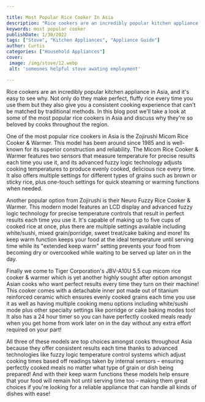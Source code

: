 ```yaml
---

title: Most Popular Rice Cooker In Asia
description: "Rice cookers are an incredibly popular kitchen appliance in Asia, and it's easy to see why. Not only do they make perfect, fluffy ...continue on"
keywords: most popular cooker
publishDate: 1/30/2022
tags: ["Stove", "Kitchen Appliances", "Appliance Guide"]
author: Curtis
categories: ["Household Appliances"]
cover: 
 image: /img/stove/12.webp
 alt: 'someones helpful stove awating employment'

---
```


Rice cookers are an incredibly popular kitchen appliance in Asia, and it's easy to see why. Not only do they make perfect, fluffy rice every time you use them but they also give you a consistent cooking experience that can't be matched by traditional methods. In this blog post we'll take a look at some of the most popular rice cookers in Asia and discuss why they're so beloved by cooks throughout the region. 

One of the most popular rice cookers in Asia is the Zojirushi Micom Rice Cooker & Warmer. This model has been around since 1985 and is well-known for its superior construction and reliability. The Micom Rice Cooker & Warmer features two sensors that measure temperature for precise results each time you use it, and its advanced fuzzy logic technology adjusts cooking temperatures to produce evenly cooked, delicious rice every time. It also offers multiple settings for different types of grains such as brown or sticky rice, plus one-touch settings for quick steaming or warming functions when needed. 

Another popular option from Zojirushi is their Neuro Fuzzy Rice Cooker & Warmer. This modern model features an LCD display and advanced fuzzy logic technology for precise temperature controls that result in perfect results each time you use it. It's capable of making up to five cups of cooked rice at once, plus there are multiple settings available including white/sushi, mixed grain/porridge, sweet treat/cake baking and more! Its keep warm function keeps your food at the ideal temperature until serving time while its "extended keep warm" setting prevents your food from becoming dry or overcooked while waiting to be served up later on in the day. 

Finally we come to Tiger Corporation's JBV-A10U 5.5 cup micom rice cooker & warmer which is yet another highly sought after option amongst Asian cooks who want perfect results every time they turn on their machine! This cooker comes with a detachable inner pot made out of titanium reinforced ceramic which ensures evenly cooked grains each time you use it as well as having multiple cooking menu options including white/sushi mode plus other specialty settings like porridge or cake baking modes too! It also has a 24 hour timer so you can have perfectly cooked meals ready when you get home from work later on in the day without any extra effort required on your part! 

All three of these models are top choices amongst cooks throughout Asia because they offer consistent results each time thanks to advanced technologies like fuzzy logic temperature control systems which adjust cooking times based off readings taken by internal sensors – ensuring perfectly cooked meals no matter what type of grain or dish being prepared! And with their keep warm functions these models help ensure that your food will remain hot until serving time too – making them great choices if you're looking for a reliable appliance that can handle all kinds of dishes with ease!
